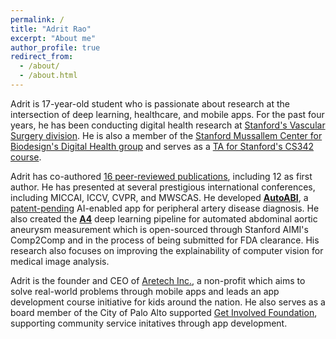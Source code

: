 ```yaml
---
permalink: /
title: "Adrit Rao"
excerpt: "About me"
author_profile: true
redirect_from: 
  - /about/
  - /about.html
---
```


Adrit is 17-year-old student who is passionate about research at the intersection of deep learning, healthcare, and mobile apps. For the past four years, he has been conducting digital health research at [Stanford's Vascular Surgery division](https://profiles.stanford.edu/adrit-rao). He is also a member of the [Stanford Mussallem Center for Biodesign's Digital Health group](https://bdh.stanford.edu/team) and serves as a [TA for Stanford's CS342 course](https://bdh.stanford.edu/people/adrit-rao).

Adrit has co-authored [16 peer-reviewed publications](https://scholar.google.com/citations?user=g1Kz9DIAAAAJ&hl=en&oi=ao), including 12 as first author. He has presented at several prestigious international conferences, including MICCAI, ICCV, CVPR, and MWSCAS. He developed [**AutoABI**](https://www.autoabi.app), a [patent-pending](https://techfinder.stanford.edu/technology/using-deep-learning-predict-ankle-brachial-index-doppler-sounds-diabetic-patients) AI-enabled app for peripheral artery disease diagnosis. He also created the [**A4**](https://github.com/StanfordMIMI/Comp2Comp?tab=readme-ov-file#aaa-segmentation-and-maximum-diameter-measurement) deep learning pipeline for automated abdominal aortic aneurysm measurement which is open-sourced through Stanford AIMI's Comp2Comp and in the process of being submitted for FDA clearance. His research also focuses on improving the explainability of computer vision for medical image analysis.

Adrit is the founder and CEO of [Aretech Inc.](http://xn--artech-4ua.com/), a non-profit which aims to solve real-world problems through mobile apps and leads an app development course initiative for kids around the nation. He also serves as a board member of the City of Palo Alto supported [Get Involved Foundation](https://www.getinvolvedfoundation.org), supporting community service initatives through app development. 
